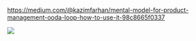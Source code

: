 https://medium.com/@kazimfarhan/mental-model-for-product-management-ooda-loop-how-to-use-it-98c8665f0337

![](https://www.researchgate.net/publication/266557385/figure/fig1/AS:702361555181568@1544467452201/John-Boyds-OODA-Loop-Diagram-8.png)
